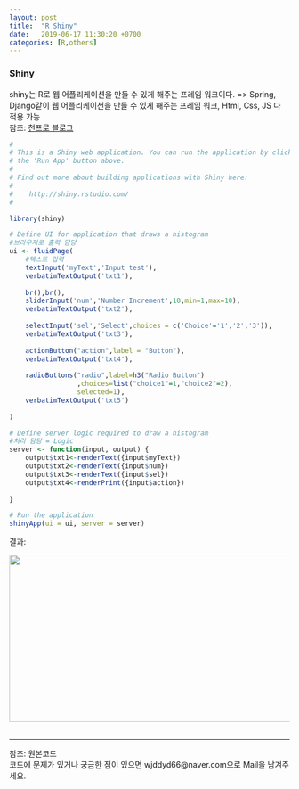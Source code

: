 ```yaml
---
layout: post
title:  "R Shiny"
date:   2019-06-17 11:30:20 +0700
categories: [R,others]
---
```


###  Shiny
shiny는 R로 웹 어플리케이션을 만들 수 있게 해주는 프레임 워크이다. => Spring, Django같이 웹 어플리케이션을 만들 수 있게 해주는 프레임 워크, Html, Css, JS 다 적용 가능  
참조: <a href="https://blog.naver.com/mint3081/221528877796">천프로 블로그</a>

```R
#
# This is a Shiny web application. You can run the application by clicking
# the 'Run App' button above.
#
# Find out more about building applications with Shiny here:
#
#    http://shiny.rstudio.com/
#

library(shiny)

# Define UI for application that draws a histogram
#브라우저로 출력 담당
ui <- fluidPage(
    #텍스트 입력
    textInput('myText','Input test'),
    verbatimTextOutput('txt1'),
    
    br(),br(),
    sliderInput('num','Number Increment',10,min=1,max=10),
    verbatimTextOutput('txt2'),
    
    selectInput('sel','Select',choices = c('Choice'='1','2','3')),
    verbatimTextOutput('txt3'),
    
    actionButton("action",label = "Button"),
    verbatimTextOutput('txt4'),
    
    radioButtons("radio",label=h3("Radio Button")
                 ,choices=list("choice1"=1,"choice2"=2),
                 selected=1),
    verbatimTextOutput('txt5')
    
)

# Define server logic required to draw a histogram
#처리 담당 = Logic
server <- function(input, output) {
    output$txt1<-renderText({input$myText})
    output$txt2<-renderText({input$num})
    output$txt3<-renderText({input$sel})
    output$txt4<-renderPrint({input$action})
    
}

# Run the application 
shinyApp(ui = ui, server = server)

```

결과:
<div><img src="https://raw.githubusercontent.com/wjddyd66/wjddyd66.github.io/master/static/img/R/Shiny1.PNG" height="300" width="600" /></div><br>
<hr>
참조: <a href="https://github.com/wjddyd66/R/tree/master/Shiny"></a>원본코드<br>
코드에 문제가 있거나 궁금한 점이 있으면 wjddyd66@naver.com으로  Mail을 남겨주세요.